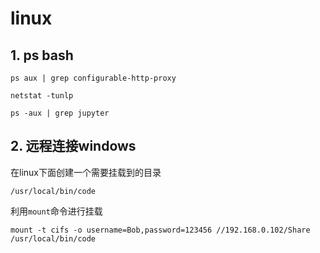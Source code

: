 # linux

## 1. ps bash
```
ps aux | grep configurable-http-proxy
```

```
netstat -tunlp
```

```
ps -aux | grep jupyter
```

## 2. 远程连接windows
在linux下面创建一个需要挂载到的目录
```
/usr/local/bin/code
```

利用`mount`命令进行挂载
```
mount -t cifs -o username=Bob,password=123456 //192.168.0.102/Share /usr/local/bin/code
```
